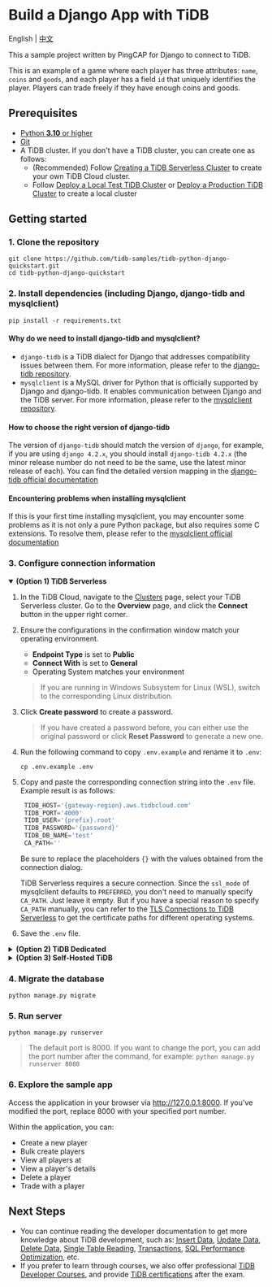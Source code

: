 # Build a Django App with TiDB

English | [中文](/README-zh.md)

This a sample project written by PingCAP for Django to connect to TiDB.

This is an example of a game where each player has three attributes: `name`, `coins` and `goods`, and each player has a field `id` that uniquely identifies the player. Players can trade freely if they have enough coins and goods.

## Prerequisites

- [Python **3.10** or higher](https://www.python.org/downloads/)
- [Git](https://git-scm.com/downloads)
- A TiDB cluster. If you don't have a TiDB cluster, you can create one as follows:
  - (Recommended) Follow [Creating a TiDB Serverless Cluster](https://docs.pingcap.com/tidbcloud/dev-guide-build-cluster-in-cloud) to create your own TiDB Cloud cluster.
  - Follow [Deploy a Local Test TiDB Cluster](https://docs.pingcap.com/tidb/stable/quick-start-with-tidb#deploy-a-local-test-cluster) or [Deploy a Production TiDB Cluster](https://docs.pingcap.com/tidb/stable/production-deployment-using-tiup) to create a local cluster

## Getting started

### 1. Clone the repository

```shell
git clone https://github.com/tidb-samples/tidb-python-django-quickstart.git
cd tidb-python-django-quickstart
```

### 2. Install dependencies (including Django, django-tidb and mysqlclient)

```shell
pip install -r requirements.txt
```

#### Why do we need to install django-tidb and mysqlclient?

- `django-tidb` is a TiDB dialect for Django that addresses compatibility issues between them. For more information, please refer to the [django-tidb repository](https://github.com/pingcap/django-tidb).
- `mysqlclient` is a MySQL driver for Python that is officially supported by Django and django-tidb. It enables communication between Django and the TiDB server. For more information, please refer to the [mysqlclient repository](https://github.com/PyMySQL/mysqlclient).

#### How to choose the right version of django-tidb

The version of `django-tidb` should match the version of `django`, for example, if you are using `django 4.2.x`, you should install `django-tidb 4.2.x` (the minor release number do not need to be the same, use the latest minor release of each). You can find the detailed version mapping in the [django-tidb official documentation](https://github.com/pingcap/django-tidb#installing-django-tidb)

#### Encountering problems when installing mysqlclient

If this is your first time installing mysqlclient, you may encounter some problems as it is not only a pure Python package, but also requires some C extensions. To resolve them, please refer to the [mysqlclient official documentation](https://github.com/PyMySQL/mysqlclient#install)

### 3. Configure connection information

<details open>
<summary><b>(Option 1) TiDB Serverless</b></summary>

1. In the TiDB Cloud, navigate to the [Clusters](https://tidbcloud.com/console/clusters) page, select your TiDB Serverless cluster. Go to the **Overview** page, and click the **Connect** button in the upper right corner.
2. Ensure the configurations in the confirmation window match your operating environment.
    - **Endpoint Type** is set to **Public**
    - **Connect With** is set to **General**
    - Operating System matches your environment
    > If you are running in Windows Subsystem for Linux (WSL), switch to the corresponding Linux distribution.
3. Click **Create password** to create a password.
    > If you have created a password before, you can either use the original password or click **Reset Password** to generate a new one.
4. Run the following command to copy `.env.example` and rename it to `.env`:

    ```shell
    cp .env.example .env
    ```

5. Copy and paste the corresponding connection string into the `.env` file. Example result is as follows:

   ```python
    TIDB_HOST='{gateway-region}.aws.tidbcloud.com'
    TIDB_PORT='4000'
    TIDB_USER='{prefix}.root'
    TIDB_PASSWORD='{password}'
    TIDB_DB_NAME='test'
    CA_PATH=''
    ```

    Be sure to replace the placeholders `{}` with the values obtained from the connection dialog.

    TiDB Serverless requires a secure connection. Since the `ssl_mode` of mysqlclient defaults to `PREFERRED`, you don't need to manually specify `CA_PATH`. Just leave it empty. But if you have a special reason to specify `CA_PATH` manually, you can refer to the [TLS Connections to TiDB Serverless](https://docs.pingcap.com/tidbcloud/secure-connections-to-serverless-clusters) to get the certificate paths for different operating systems.

6. Save the `.env` file.

</details>

<details>

<summary><b>(Option 2) TiDB Dedicated</b></summary>

1. In the TiDB Cloud, select your TiDB Dedicated cluster. Go to the **Overview** page, and click the **Connect** button in the upper right corner. Click **Allow Access from Anywhere** and then click **Download TiDB cluster CA** to download the certificate.
    > For more configuration details, refer to [TiDB Dedicated Standard Connection](https://docs.pingcap.com/tidbcloud/connect-via-standard-connection).
2. Run the following command to copy `.env.example` and rename it to `.env`:

    ```shell
    cp .env.example .env
    ```

3. Copy and paste the corresponding connection string into the `.env` file. Example result is as follows:

   ```python
    TIDB_HOST='{host}.clusters.tidb-cloud.com'
    TIDB_PORT='4000'
    TIDB_USER='{username}'
    TIDB_PASSWORD='{password}'
    TIDB_DB_NAME='test'
    CA_PATH='{your-downloaded-ca-path}'
    ```

    Be sure to replace the placeholders `{}` with the values obtained from the **Connect** window, and configure `CA_PATH` with the certificate path downloaded in the previous step.

4. Save the `.env` file.

</details>

<details>
<summary><b>(Option 3) Self-Hosted TiDB</b></summary>

1. Run the following command to copy `.env.example` and rename it to `.env`:

    ```shell
    cp .env.example .env
    ```

2. Copy and paste the corresponding connection string into the `.env` file. Example result is as follows:

    ```python
    TIDB_HOST='{tidb_server_host}'
    TIDB_PORT='4000'
    TIDB_USER='root'
    TIDB_PASSWORD='{password}'
    TIDB_DB_NAME='test'
    ```

    Be sure to replace the placeholders `{}` with the values, and remove the `CA_PATH` line. If you are running TiDB locally, the default host address is `127.0.0.1`, and the password is empty.

3. Save the `.env` file.

</details>

### 4. Migrate the database

```shell
python manage.py migrate
```

### 5. Run server

```shell
python manage.py runserver
```

> The default port is 8000. If you want to change the port, you can add the port number after the command, for example: `python manage.py runserver 8080`

### 6. Explore the sample app

Access the application in your browser via <http://127.0.0.1:8000>. If you've modified the port, replace 8000 with your specified port number.

Within the application, you can:

- Create a new player
- Bulk create players
- View all players at
- View a player's details
- Delete a player
- Trade with a player

## Next Steps

- You can continue reading the developer documentation to get more knowledge about TiDB development, such as: [Insert Data](https://docs.pingcap.com/tidb/stable/dev-guide-insert-data), [Update Data](https://docs.pingcap.com/tidb/stable/dev-guide-update-data), [Delete Data](https://docs.pingcap.com/tidb/stable/dev-guide-delete-data), [Single Table Reading](https://docs.pingcap.com/tidb/stable/dev-guide-get-data-from-single-table), [Transactions](https://docs.pingcap.com/tidb/stable/dev-guide-transaction-overview), [SQL Performance Optimization](https://docs.pingcap.com/tidb/stable/dev-guide-optimize-sql-overview), etc.
- If you prefer to learn through courses, we also offer professional [TiDB Developer Courses](https://www.pingcap.com/education/), and provide [TiDB certifications](https://www.pingcap.com/education/certification/) after the exam.
